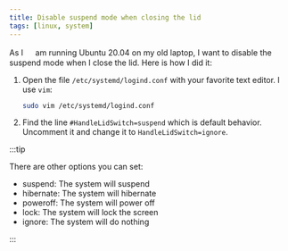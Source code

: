 ```yaml
---
title: Disable suspend mode when closing the lid
tags: [linux, system]
---
```


As I 　 am running Ubuntu 20.04 on my old laptop, I want to disable the suspend mode when I close the lid. Here is how I did it:

1. Open the file `/etc/systemd/logind.conf` with your favorite text editor. I use `vim`:

   ```bash
   sudo vim /etc/systemd/logind.conf
   ```

2. Find the line `#HandleLidSwitch=suspend` which is default behavior. Uncomment it and change it to `HandleLidSwitch=ignore`.

:::tip

There are other options you can set:

- suspend: The system will suspend
- hibernate: The system will hibernate
- poweroff: The system will power off
- lock: The system will lock the screen
- ignore: The system will do nothing

:::

